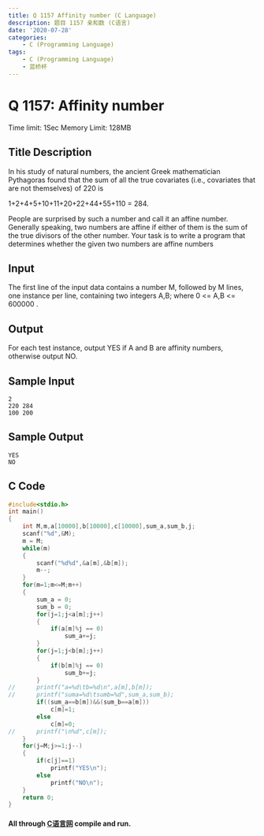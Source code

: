 ```yaml
---
title: Q 1157 Affinity number (C Language)
description: 题目 1157 亲和数 (C语言)
date: '2020-07-28'
categories:
    - C (Programming Language)
tags:
    - C (Programming Language)
    - 蓝桥杯
---
```


# Q 1157: Affinity number
Time limit: 1Sec Memory Limit: 128MB
## Title Description
In his study of natural numbers, the ancient Greek mathematician Pythagoras found that the sum of all the true covariates (i.e., covariates that are not themselves) of 220 is

1+2+4+5+10+11+20+22+44+55+110 = 284.

People are surprised by such a number and call it an affine number. Generally speaking, two numbers are affine if either of them is the sum of the true divisors of the other number.
Your task is to write a program that determines whether the given two numbers are affine numbers
## Input
The first line of the input data contains a number M, followed by M lines, one instance per line, containing two integers A,B; where 0 <= A,B <= 600000 .
## Output
For each test instance, output YES if A and B are affinity numbers, otherwise output NO.
## Sample Input
```
2
220 284
100 200
```
## Sample Output
```
YES
NO
```
## C Code
```c
#include<stdio.h>
int main()
{
	int M,m,a[10000],b[10000],c[10000],sum_a,sum_b,j;
	scanf("%d",&M); 
	m = M;
	while(m)
	{
		scanf("%d%d",&a[m],&b[m]);
		m--;
	}
	for(m=1;m<=M;m++)
	{
		sum_a = 0;
		sum_b = 0;
		for(j=1;j<a[m];j++)
		{
			if(a[m]%j == 0)
				sum_a+=j;
		}
		for(j=1;j<b[m];j++)
		{
			if(b[m]%j == 0)
				sum_b+=j;
		}
//		printf("a=%d\tb=%d\n",a[m],b[m]);
//		printf("suma=%d\tsumb=%d",sum_a,sum_b);
		if((sum_a==b[m])&&(sum_b==a[m]))
			c[m]=1;
		else
			c[m]=0;
//		printf("\n%d",c[m]);
	}
	for(j=M;j>=1;j--)
	{
		if(c[j]==1)
			printf("YES\n");
		else
			printf("NO\n");
	}
	return 0;
}
```
#### All through [C语言网](https://www.dotcpp.com/) compile and run.